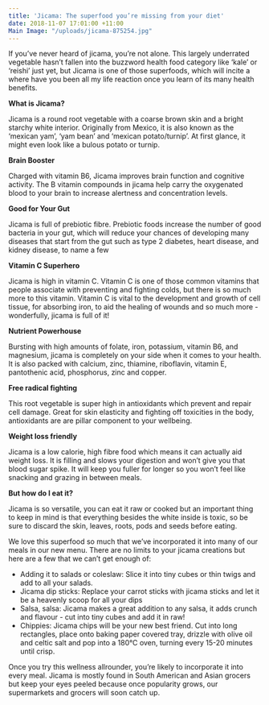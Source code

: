 ```yaml
---
title: 'Jicama: The superfood you’re missing from your diet'
date: 2018-11-07 17:01:00 +11:00
Main Image: "/uploads/jicama-875254.jpg"
---
```


If you’ve never heard of jicama, you’re not alone. This largely underrated vegetable hasn’t fallen into the buzzword health food category like ‘kale’ or ‘reishi’ just yet, but Jicama is one of those superfoods, which will incite a where have you been all my life reaction once you learn of its many health benefits.

**What is Jicama?**

Jicama is a round root vegetable with a coarse brown skin and a bright starchy white interior. Originally from Mexico, it is also known as the ‘mexican yam’, ‘yam bean’ and ‘mexican potato/turnip’. At first glance, it might even look like a bulous potato or turnip. 

**Brain Booster**

Charged with vitamin B6, Jicama improves brain function and cognitive activity. The B vitamin compounds in jicama help carry the oxygenated blood to your brain to increase alertness and concentration levels. 

**Good for Your Gut**

Jicama is full of prebiotic fibre. Prebiotic foods increase the number of good bacteria in your gut, which will reduce your chances of developing many diseases that start from the gut such as type 2 diabetes, heart disease, and kidney disease, to name a few 

**Vitamin C Superhero**

Jicama is high in vitamin C. Vitamin C is one of those common vitamins that people associate with preventing and fighting colds, but there is so much more to this vitamin. Vitamin C is vital to the development and growth of cell tissue, for absorbing iron, to aid the healing of wounds and so much more - wonderfully, jicama is full of it!

**Nutrient Powerhouse**

Bursting with high amounts of folate, iron, potassium, vitamin B6, and magnesium, jicama is completely on your side when it comes to your health. It is also packed with calcium, zinc, thiamine, riboflavin, vitamin E,  pantothenic acid, phosphorus, zinc and copper.

**Free radical fighting**

This root vegetable is super high in antioxidants which prevent and repair cell damage. Great for skin elasticity and fighting off toxicities in the body, antioxidants are are pillar component to your wellbeing. 

**Weight loss friendly**

Jicama is a low calorie, high fibre food which means it can actually aid weight loss. It is filling and slows your digestion and won’t give you that blood sugar spike. It will keep you fuller for longer so you won’t feel like snacking and grazing in between meals. 

**But how do I eat it?**

Jicama is so versatile, you can eat it raw or cooked but an important thing to keep in mind is that everything besides the white inside is toxic, so be sure to discard the skin, leaves, roots, pods and seeds before eating. 

We love this superfood so much that we’ve incorporated it into many of our meals in our new menu. There are no limits to your jicama creations but here are a few that we can’t get enough of: 

* Adding it to salads or coleslaw: Slice it into tiny cubes or thin twigs and add to all your salads. 
* Jicama dip sticks: Replace your carrot sticks with jicama sticks and let it be a heavenly scoop for all your dips
* Salsa, salsa: Jicama makes a great addition to any salsa, it adds crunch and flavour - cut into tiny cubes and add it in raw! 
* Chippies: Jicama chips will be your new best friend. Cut into long rectangles, place onto baking paper covered tray, drizzle with olive oil and celtic salt and pop into a 180℃ oven, turning every 15-20 minutes until crisp.

Once you try this wellness allrounder, you’re likely to incorporate it into every meal. Jicama is mostly found in South American and Asian grocers but keep your eyes peeled because once popularity grows, our supermarkets and grocers will soon catch up.